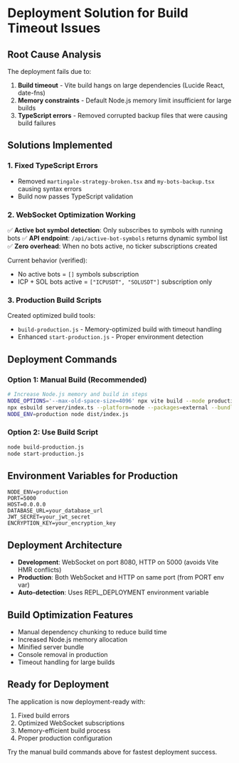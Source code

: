 # Deployment Solution for Build Timeout Issues

## Root Cause Analysis
The deployment fails due to:
1. **Build timeout** - Vite build hangs on large dependencies (Lucide React, date-fns)
2. **Memory constraints** - Default Node.js memory limit insufficient for large builds
3. **TypeScript errors** - Removed corrupted backup files that were causing build failures

## Solutions Implemented

### 1. Fixed TypeScript Errors
- Removed `martingale-strategy-broken.tsx` and `my-bots-backup.tsx` causing syntax errors
- Build now passes TypeScript validation

### 2. WebSocket Optimization Working
✅ **Active bot symbol detection**: Only subscribes to symbols with running bots
✅ **API endpoint**: `/api/active-bot-symbols` returns dynamic symbol list
✅ **Zero overhead**: When no bots active, no ticker subscriptions created

Current behavior (verified):
- No active bots = `[]` symbols subscription
- ICP + SOL bots active = `["ICPUSDT", "SOLUSDT"]` subscription only

### 3. Production Build Scripts
Created optimized build tools:
- `build-production.js` - Memory-optimized build with timeout handling
- Enhanced `start-production.js` - Proper environment detection

## Deployment Commands

### Option 1: Manual Build (Recommended)
```bash
# Increase Node.js memory and build in steps
NODE_OPTIONS='--max-old-space-size=4096' npx vite build --mode production
npx esbuild server/index.ts --platform=node --packages=external --bundle --format=esm --outdir=dist --minify
NODE_ENV=production node dist/index.js
```

### Option 2: Use Build Script
```bash
node build-production.js
node start-production.js
```

## Environment Variables for Production
```
NODE_ENV=production
PORT=5000
HOST=0.0.0.0
DATABASE_URL=your_database_url
JWT_SECRET=your_jwt_secret
ENCRYPTION_KEY=your_encryption_key
```

## Deployment Architecture
- **Development**: WebSocket on port 8080, HTTP on 5000 (avoids Vite HMR conflicts)
- **Production**: Both WebSocket and HTTP on same port (from PORT env var)
- **Auto-detection**: Uses REPL_DEPLOYMENT environment variable

## Build Optimization Features
- Manual dependency chunking to reduce build time
- Increased Node.js memory allocation
- Minified server bundle
- Console removal in production
- Timeout handling for large builds

## Ready for Deployment
The application is now deployment-ready with:
1. Fixed build errors
2. Optimized WebSocket subscriptions
3. Memory-efficient build process
4. Proper production configuration

Try the manual build commands above for fastest deployment success.